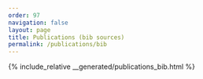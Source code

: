 ```yaml
---
order: 97
navigation: false
layout: page
title: Publications (bib sources)
permalink: /publications/bib
---
```


{% include_relative __generated/publications_bib.html %}
